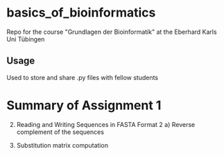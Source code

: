 # basics_of_bioinformatics
Repo for the course "Grundlagen der Bioinformatik" at the Eberhard Karls Uni Tübingen

## Usage
Used to store and share .py files with fellow students

# Summary of Assignment 1
2. Reading and Writing Sequences in FASTA Format
  2 a) Reverse complement of the sequences 

3. Substitution matrix computation


